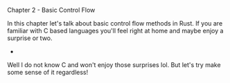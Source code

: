 Chapter 2 - Basic Control Flow

In this chapter let's talk about basic control flow methods in Rust. If you are
familiar with C based languages you'll feel right at home and maybe enjoy a 
surprise or two.

- 

Well I do not know C and won't enjoy those surprises lol. But let's try make 
some sense of it regardless!
